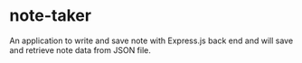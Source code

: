 # note-taker
An application to write and save note with Express.js back end and will save and retrieve note data from JSON file.

